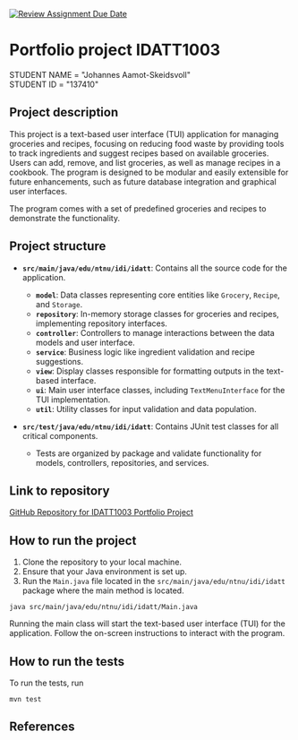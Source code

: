 [![Review Assignment Due Date]([x]https://classroom.github.com/assets/deadline-readme-button-22041afd0340ce965d47ae6ef1cefeee28c7c493a6346c4f15d667ab976d596c.svg)](https://classroom.github.com/a/INcAwgxk)

# Portfolio project IDATT1003

STUDENT NAME = "Johannes Aamot-Skeidsvoll"  
STUDENT ID = "137410"

## Project description

This project is a text-based user interface (TUI) application for managing groceries and recipes, focusing on reducing
food waste by providing tools to track ingredients and suggest recipes based on available groceries. Users can add,
remove, and list groceries, as well as manage recipes in a cookbook. The program is designed to be modular and easily
extensible for future enhancements, such as future database integration and graphical user interfaces.

The program comes with a set of predefined groceries and recipes to demonstrate the functionality.

## Project structure

- **`src/main/java/edu/ntnu/idi/idatt`**: Contains all the source code for the application.
    - **`model`**: Data classes representing core entities like `Grocery`, `Recipe`, and `Storage`.
    - **`repository`**: In-memory storage classes for groceries and recipes, implementing repository interfaces.
    - **`controller`**: Controllers to manage interactions between the data models and user interface.
    - **`service`**: Business logic like ingredient validation and recipe suggestions.
    - **`view`**: Display classes responsible for formatting outputs in the text-based interface.
    - **`ui`**: Main user interface classes, including `TextMenuInterface` for the TUI implementation.
    - **`util`**: Utility classes for input validation and data population.

- **`src/test/java/edu/ntnu/idi/idatt`**: Contains JUnit test classes for all critical components.
    - Tests are organized by package and validate functionality for models, controllers, repositories, and services.

## Link to repository

[GitHub Repository for IDATT1003 Portfolio Project](https://github.com/NTNU-IDI/idatt1003-mappe-2024-Tmpecho)

## How to run the project

1. Clone the repository to your local machine.
2. Ensure that your Java environment is set up.
3. Run the `Main.java` file located in the `src/main/java/edu/ntnu/idi/idatt` package where the main method is located.

```shell
java src/main/java/edu/ntnu/idi/idatt/Main.java
```

Running the main class will start the text-based user interface (TUI) for the application. Follow the on-screen
instructions to interact with the program.

## How to run the tests

To run the tests, run

```shell
mvn test
``` 

## References

[//]: # (TODO: Include references here, if any. For example, if you have used code from the course book, include a reference to the chapter.
Or if you have used code from a website or other source, include a link to the source.)
